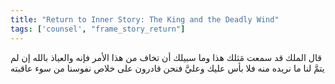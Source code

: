 ```yaml
---
title: "Return to Inner Story: The King and the Deadly Wind"
tags: ['counsel', "frame_story_return"]
---
```


 قال الملك قد سمعت مَثلك هذا وما سبيلك أن تخاف من هذا الأمر فإنه  والعياذ بالله  إن لم يتمَّ لنا ما نريده منه فلا بأس عليك وعليَّ فنحن قادرون على خلاص نفوسنا من سوء عاقبته
